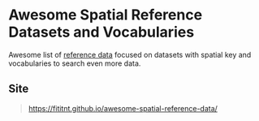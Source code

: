 # Awesome Spatial Reference Datasets and Vocabularies
Awesome list of <a href="https://en.wikipedia.org/wiki/Reference_data">
reference data</a> focused on datasets with spatial key and vocabularies to search even more data.

## Site
> https://fititnt.github.io/awesome-spatial-reference-data/
